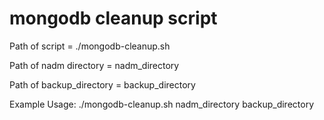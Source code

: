 # mongodb cleanup script

Path of script = ./mongodb-cleanup.sh

Path of nadm directory = nadm_directory

Path of backup_directory = backup_directory

Example Usage: ./mongodb-cleanup.sh nadm_directory backup_directory
